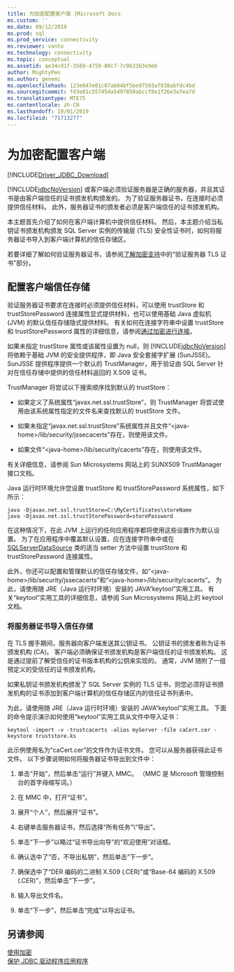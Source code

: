 ```yaml
---
title: 为加密配置客户端 |Microsoft Docs
ms.custom: ''
ms.date: 09/12/2019
ms.prod: sql
ms.prod_service: connectivity
ms.reviewer: vanto
ms.technology: connectivity
ms.topic: conceptual
ms.assetid: ae34cd1f-3569-4759-80c7-7c9b33b3e9eb
author: MightyPen
ms.author: genemi
ms.openlocfilehash: 123e847e01c07ab04bf5be97593af838abfdc4bd
ms.sourcegitcommit: fd3e81c55745da5497858abccf8e1f26e3a7ea7d
ms.translationtype: MTE75
ms.contentlocale: zh-CN
ms.lasthandoff: 10/01/2019
ms.locfileid: "71713277"
---
```

# <a name="configuring-the-client-for-encryption"></a>为加密配置客户端
[!INCLUDE[Driver_JDBC_Download](../../includes/driver_jdbc_download.md)]

  [!INCLUDE[jdbcNoVersion](../../includes/jdbcnoversion_md.md)] 或客户端必须验证服务器是正确的服务器，并且其证书是由客户端信任的证书颁发机构颁发的。 为了验证服务器证书，在连接时必须提供信任材料。 此外，服务器证书的颁发者必须是客户端信任的证书颁发机构。  
  
 本主题首先介绍了如何在客户端计算机中提供信任材料。 然后，本主题介绍当私钥证书颁发机构颁发 SQL Server 实例的传输层 (TLS) 安全性证书时，如何将服务器证书导入到客户端计算机的信任存储区。  
  
 若要详细了解如何验证服务器证书，请参阅[了解加密支持](../../connect/jdbc/understanding-ssl-support.md)中的“验证服务器 TLS 证书”部分。  
  
## <a name="configuring-the-client-trust-store"></a>配置客户端信任存储 
 验证服务器证书要求在连接时必须提供信任材料，可以使用 trustStore 和 trustStorePassword 连接属性显式提供材料，也可以使用基础 Java 虚拟机 (JVM) 的默认信任存储隐式提供材料。 有关如何在连接字符串中设置 trustStore 和 trustStorePassword 属性的详细信息，请参阅[通过加密进行连接](../../connect/jdbc/connecting-with-ssl-encryption.md)。  
  
 如果未指定 trustStore 属性或该属性设置为 null，则 [!INCLUDE[jdbcNoVersion](../../includes/jdbcnoversion_md.md)] 将依赖于基础 JVM 的安全提供程序，即 Java 安全套接字扩展 (SunJSSE)。 SunJSSE 提供程序提供一个默认的 TrustManager，用于验证由 SQL Server 针对在信任存储中提供的信任材料返回的 X.509 证书。  
  
 TrustManager 将尝试以下搜索顺序找到默认的 trustStore：  
  
-   如果定义了系统属性“javax.net.ssl.trustStore”，则 TrustManager 将尝试使用由该系统属性指定的文件名来查找默认的 trustStore 文件。  
  
-   如果未指定“javax.net.ssl.trustStore”系统属性并且文件“\<java-home>/lib/security/jssecacerts”存在，则使用该文件。  
  
-   如果文件“\<java-home>/lib/security/cacerts”存在，则使用该文件。  
  
 有关详细信息，请参阅 Sun Microsystems 网站上的 SUNX509 TrustManager 接口文档。  
  
 Java 运行时环境允许您设置 trustStore 和 trustStorePassword 系统属性，如下所示：  
  
```  
java -Djavax.net.ssl.trustStore=C:\MyCertificates\storeName  
java -Djavax.net.ssl.trustStorePassword=storePassword  
```  
  
 在这种情况下，在此 JVM 上运行的任何应用程序都将使用这些设置作为默认设置。 为了在应用程序中覆盖默认设置，应在连接字符串中或在 [SQLServerDataSource](../../connect/jdbc/reference/sqlserverdatasource-class.md) 类的适当 setter 方法中设置 trustStore 和 trustStorePassword 连接属性。  
  
 此外，你还可以配置和管理默认的信任存储文件，如“\<java-home>/lib/security/jssecacerts”和“\<java-home>/lib/security/cacerts”。 为此，请使用随 JRE（Java 运行时环境）安装的 JAVA“keytool”实用工具。 有关“keytool”实用工具的详细信息，请参阅 Sun Microsystems 网站上的 keytool 文档。  
  
### <a name="importing-the-server-certificate-to-trust-store"></a>将服务器证书导入信任存储  
 在 TLS 握手期间，服务器向客户端发送其公钥证书。 公钥证书的颁发者称为证书颁发机构 (CA)。 客户端必须确保证书颁发机构是客户端信任的证书颁发机构。 这是通过提前了解受信任的证书版本机构的公钥来实现的。 通常，JVM 随附了一组预定义的受信任的证书颁发机构。  
  
 如果私钥证书颁发机构颁发了 SQL Server 实例的 TLS 证书，则您必须将证书颁发机构的证书添加到客户端计算机的信任存储区内的信任证书列表中。  
  
 为此，请使用随 JRE（Java 运行时环境）安装的 JAVA“keytool”实用工具。 下面的命令提示演示如何使用“keytool”实用工具从文件中导入证书：  
  
```  
keytool -import -v -trustcacerts -alias myServer -file caCert.cer -keystore truststore.ks  
```  
  
 此示例使用名为“caCert.cer”的文件作为证书文件。 您可以从服务器获得此证书文件。 以下步骤说明如何将服务器证书导出到文件中：  
  
1.  单击“开始”，然后单击“运行”并键入 MMC。 （MMC 是 Microsoft 管理控制台的首字母缩写词。）  
  
2.  在 MMC 中，打开“证书”。  
  
3.  展开“个人”，然后展开“证书”。  
  
4.  右键单击服务器证书，然后选择“所有任务”\“导出”。  
  
5.  单击“下一步”以略过“证书导出向导”的“欢迎使用”对话框。  
  
6.  确认选中了“否，不导出私钥”，然后单击“下一步”。  
  
7.  确保选中了“DER 编码的二进制 X.509 (.CER)”或“Base-64 编码的 X.509 (.CER)”，然后单击“下一步”。  
  
8.  输入导出文件名。  
  
9. 单击“下一步”，然后单击“完成”以导出证书。  
  
## <a name="see-also"></a>另请参阅  
 [使用加密](../../connect/jdbc/using-ssl-encryption.md)   
 [保护 JDBC 驱动程序应用程序](../../connect/jdbc/securing-jdbc-driver-applications.md)